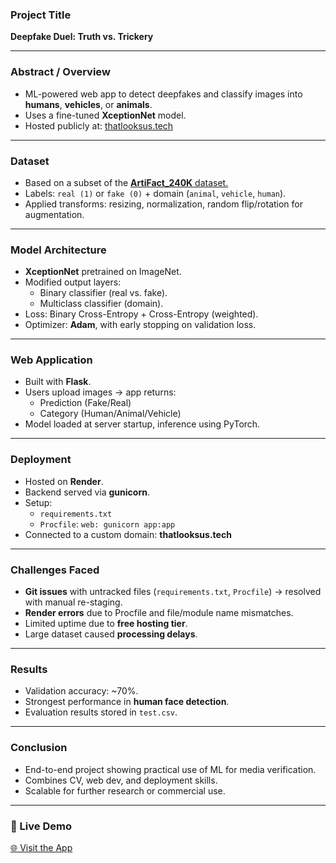 ### Project Title
**Deepfake Duel: Truth vs. Trickery**

---

### Abstract / Overview
- ML-powered web app to detect deepfakes and classify images into **humans**, **vehicles**, or **animals**.
- Uses a fine-tuned **XceptionNet** model.
- Hosted publicly at: [thatlooksus.tech](https://www.thatlooksus.tech)

---

### Dataset
- Based on a subset of the [**ArtiFact_240K** dataset.](https://github.com/AbhijitChallapalli/ArtiFact_240K)
- Labels: `real (1)` or `fake (0)` + domain (`animal`, `vehicle`, `human`).
- Applied transforms: resizing, normalization, random flip/rotation for augmentation.

---

### Model Architecture
- **XceptionNet** pretrained on ImageNet.
- Modified output layers:
  - Binary classifier (real vs. fake).
  - Multiclass classifier (domain).
- Loss: Binary Cross-Entropy + Cross-Entropy (weighted).
- Optimizer: **Adam**, with early stopping on validation loss.

---

### Web Application
- Built with **Flask**.
- Users upload images → app returns:
  - Prediction (Fake/Real)
  - Category (Human/Animal/Vehicle)
- Model loaded at server startup, inference using PyTorch.

---

### Deployment
- Hosted on **Render**.
- Backend served via **gunicorn**.
- Setup:
  - `requirements.txt`
  - `Procfile`: `web: gunicorn app:app`
- Connected to a custom domain: **thatlooksus.tech**

---

### Challenges Faced
- **Git issues** with untracked files (`requirements.txt`, `Procfile`) → resolved with manual re-staging.
- **Render errors** due to Procfile and file/module name mismatches.
- Limited uptime due to **free hosting tier**.
- Large dataset caused **processing delays**.

---

### Results
- Validation accuracy: ~70%.
- Strongest performance in **human face detection**.
- Evaluation results stored in `test.csv`.

---

### Conclusion
- End-to-end project showing practical use of ML for media verification.
- Combines CV, web dev, and deployment skills.
- Scalable for further research or commercial use.

---

### 🔗 Live Demo
[🌐 Visit the App](https://www.thatlooksus.tech)
